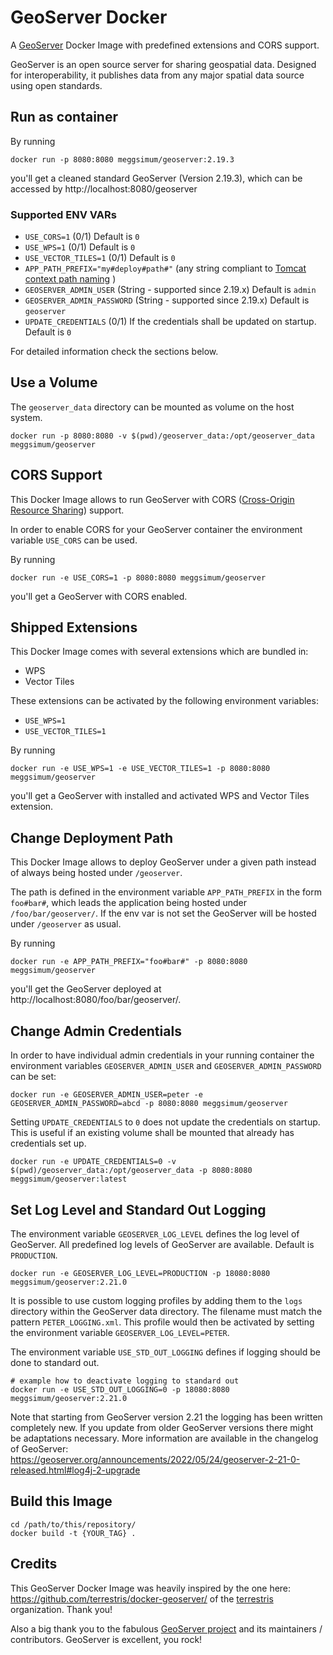 # GeoServer Docker

A [GeoServer](http://geoserver.org/) Docker Image with predefined extensions and CORS support.

GeoServer is an open source server for sharing geospatial data. Designed for interoperability, it publishes data from any major spatial data source using open standards.

## Run as container

By running

```shell
docker run -p 8080:8080 meggsimum/geoserver:2.19.3
```

you'll get a cleaned standard GeoServer (Version 2.19.3), which can be accessed by http://localhost:8080/geoserver

### Supported ENV VARs

  - `USE_CORS=1` (0/1) Default is `0`
  - `USE_WPS=1` (0/1) Default is `0`
  - `USE_VECTOR_TILES=1` (0/1) Default is `0`
  - `APP_PATH_PREFIX="my#deploy#path#"` (any string compliant to [Tomcat context path naming](https://tomcat.apache.org/tomcat-8.0-doc/config/context.html) )
  - `GEOSERVER_ADMIN_USER` (String - supported since 2.19.x) Default is `admin`
  - `GEOSERVER_ADMIN_PASSWORD` (String - supported since 2.19.x) Default is `geoserver`
  - `UPDATE_CREDENTIALS` (0/1) If the credentials shall be updated on startup. Default is `0`

For detailed information check the sections below.

## Use a Volume

The `geoserver_data` directory can be mounted as volume on the host system.

```shell
docker run -p 8080:8080 -v $(pwd)/geoserver_data:/opt/geoserver_data meggsimum/geoserver
```

## CORS Support

This Docker Image allows to run GeoServer with CORS
([Cross-Origin Resource Sharing](https://en.wikipedia.org/wiki/Cross-origin_resource_sharing)) support.

In order to enable CORS for your GeoServer container the environment variable
`USE_CORS` can be used.

By running

```shell
docker run -e USE_CORS=1 -p 8080:8080 meggsimum/geoserver
```

you'll get a GeoServer with CORS enabled.

## Shipped Extensions

This Docker Image comes with several extensions which are bundled in:

  - WPS
  - Vector Tiles

These extensions can be activated by the following environment variables:

  - `USE_WPS=1`
  - `USE_VECTOR_TILES=1`

By running

```shell
docker run -e USE_WPS=1 -e USE_VECTOR_TILES=1 -p 8080:8080 meggsimum/geoserver
```

you'll get a GeoServer with installed and activated WPS and Vector Tiles extension.

## Change Deployment Path

This Docker Image allows to deploy GeoServer under a given path instead of always being hosted under `/geoserver`.

The path is defined in the environment variable `APP_PATH_PREFIX` in
the form `foo#bar#`, which leads the application being
hosted under `/foo/bar/geoserver/`. If the env var is not set the
GeoServer will be hosted under `/geoserver` as usual.

By running

```shell
docker run -e APP_PATH_PREFIX="foo#bar#" -p 8080:8080 meggsimum/geoserver
```

you'll get the GeoServer deployed at http://localhost:8080/foo/bar/geoserver/.

## Change Admin Credentials

In order to have individual admin credentials in your running container the environment variables `GEOSERVER_ADMIN_USER` and `GEOSERVER_ADMIN_PASSWORD` can be set:

```shell
docker run -e GEOSERVER_ADMIN_USER=peter -e GEOSERVER_ADMIN_PASSWORD=abcd -p 8080:8080 meggsimum/geoserver
```

Setting `UPDATE_CREDENTIALS` to `0` does not update the credentials on startup. This is useful if an existing volume shall be mounted that already has credentials set up.

```shell
docker run -e UPDATE_CREDENTIALS=0 -v $(pwd)/geoserver_data:/opt/geoserver_data -p 8080:8080 meggsimum/geoserver:latest
```

## Set Log Level and Standard Out Logging

The environment variable `GEOSERVER_LOG_LEVEL` defines the log level of GeoServer. All predefined log levels of GeoServer are available. Default is `PRODUCTION`.

```shell
docker run -e GEOSERVER_LOG_LEVEL=PRODUCTION -p 18080:8080 meggsimum/geoserver:2.21.0
```

It is possible to use custom logging profiles by adding them to the `logs` directory within the GeoServer data directory. The filename must match the pattern `PETER_LOGGING.xml`. This profile would then be activated by setting the environment variable `GEOSERVER_LOG_LEVEL=PETER`.

The environment variable `USE_STD_OUT_LOGGING` defines if logging should be done to standard out.

```shell
# example how to deactivate logging to standard out
docker run -e USE_STD_OUT_LOGGING=0 -p 18080:8080 meggsimum/geoserver:2.21.0
```

Note that starting from GeoServer version 2.21 the logging has been written completely new. If you update from older GeoServer versions there might be adaptations necessary. More information are available in the changelog of GeoServer: https://geoserver.org/announcements/2022/05/24/geoserver-2-21-0-released.html#log4j-2-upgrade

## Build this Image

```shell
cd /path/to/this/repository/
docker build -t {YOUR_TAG} .
```

## Credits
This GeoServer Docker Image was heavily inspired by the one here: https://github.com/terrestris/docker-geoserver/ of the [terrestris](https://github.com/terrestris) organization. Thank you!

Also a big thank you to the fabulous [GeoServer project](http://geoserver.org) and its maintainers / contributors. GeoServer is excellent, you rock!
